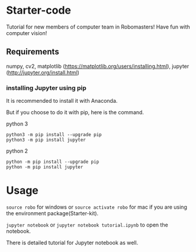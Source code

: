 # Starter-code
Tutorial for new members of computer team in Robomasters!
Have fun with computer vision!

## Requirements
numpy, cv2, matplotlib (https://matplotlib.org/users/installing.html), jupyter (http://jupyter.org/install.html)

### installing Jupyter using pip
It is recommended to install it with Anaconda.

But if you choose to do it with pip, here is the command.

python 3
```commandline
python3 -m pip install --upgrade pip
python3 -m pip install jupyter
```

python 2
```commandline
python -m pip install --upgrade pip
python -m pip install jupyter
```

# Usage
`source robo` for windows or `source activate robo` for mac if you are using the environment package(Starter-kit).

`jupyter notebook` or `jupyter notebook tutorial.ipynb` to open the notebook.

There is detailed tutorial for Jupyter notebook as well.